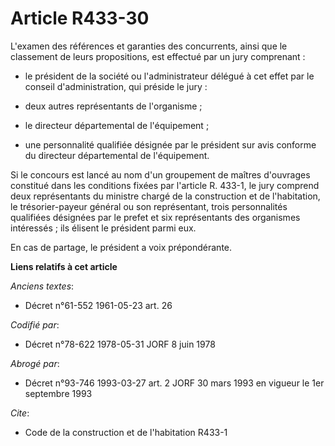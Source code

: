 # Article R433-30

L'examen des références et garanties des concurrents, ainsi que le classement de leurs propositions, est effectué par un jury
comprenant :

- le président de la société ou l'administrateur délégué à cet effet par le conseil d'administration, qui préside le jury :

- deux autres représentants de l'organisme ;

- le directeur départemental de l'équipement ;

- une personnalité qualifiée désignée par le président sur avis conforme du directeur départemental de l'équipement.

Si le concours est lancé au nom d'un groupement de maîtres d'ouvrages constitué dans les conditions fixées par l'article R.
433-1, le jury comprend deux représentants du ministre chargé de la construction et de l'habitation, le trésorier-payeur
général ou son représentant, trois personnalités qualifiées désignées par le prefet et six représentants des organismes
intéressés ; ils élisent le président parmi eux.

En cas de partage, le président a voix prépondérante.

**Liens relatifs à cet article**

_Anciens textes_:

  - Décret n°61-552 1961-05-23 art. 26

_Codifié par_:

  - Décret n°78-622 1978-05-31 JORF 8 juin 1978

_Abrogé par_:

  - Décret n°93-746 1993-03-27 art. 2 JORF 30 mars 1993 en vigueur le 1er septembre 1993

_Cite_:

  - Code de la construction et de l'habitation R433-1
